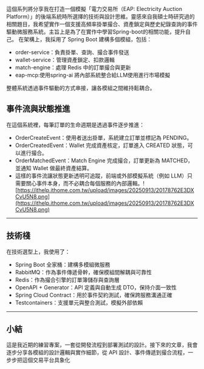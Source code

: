 這個系列將分享我在打造一個模擬「電力交易所（EAP: Electricity Auction Platform）」的後端系統時所選擇的技術與設計思維。靈感來自我碩士時研究過的相關題目，我希望實作一個支援高頻率掛單撮合、資產鎖定與歷史紀錄查詢的事件驅動微服務系統。主旨上是為了在實作中學習Spring-boot的相關功能，提升自己。
在架構上，我採用了 Spring Boot 建構多個模組，包括：
- order-service：負責掛單、查詢、撮合事件發送
- wallet-service：管理資產鎖定、扣款邏輯
- match-engine：處理 Redis 中的訂單撮合與更新
- eap-mcp:使用spring-ai 將內部系統整合給LLM使用進行市場模擬

整體系統透過事件驅動的方式串接，讓各模組之間維持鬆耦合。

## 事件流與狀態推進
在這個系統裡，每筆訂單的生命週期是透過事件逐步推進：
- OrderCreateEvent：使用者送出掛單，系統建立訂單並標記為 PENDING。
- OrderCreatedEvent：Wallet 完成資產核定，訂單進入 CREATED 狀態，可以進行撮合。
- OrderMatchedEvent：Match Engine 完成撮合，訂單更新為 MATCHED，並通知 Wallet 做最終資產結算。
- 這樣的事件流讓狀態更新透明可追蹤，前端或外部模擬系統（例如 LLM）只需要關心事件本身，而不必耦合每個服務的內部邏輯。![https://ithelp.ithome.com.tw/upload/images/20250913/20178762E3DXCvU5N8.png](https://ithelp.ithome.com.tw/upload/images/20250913/20178762E3DXCvU5N8.png)
________________________________________
## 技術棧
在技術選型上，我使用了：
- Spring Boot 全家桶：建構多模組微服務
- RabbitMQ：作為事件傳遞骨幹，確保模組間解耦與可靠性
- Redis：作為撮合引擎的訂單簿儲存與查詢層
- OpenAPI + Generator：API 定義與自動生成 DTO，保持介面一致性
- Spring Cloud Contract：用於事件契約測試，確保跨服務溝通正確
- Testcontainers：支援單元與整合測試，模擬外部依賴
________________________________________
## 小結
這是我近期的練習專案，一套從開發流程到部署測試的設計。接下來的文章，我會逐步分享各模組的設計邏輯與實作細節，從 API 設計、事件傳遞到撮合流程，一步步把這個交易平台具象化

